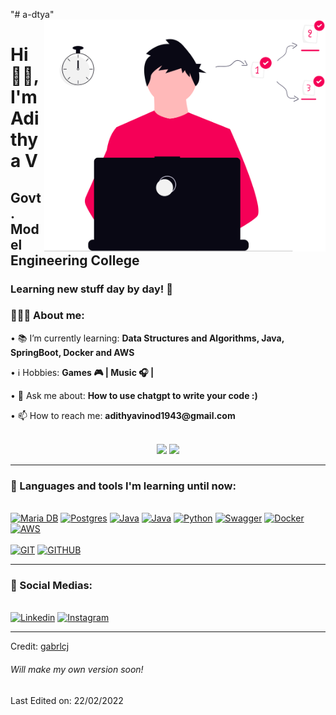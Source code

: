"# a-dtya" 
<img align="right" src="https://github.com/a-dtya/a-dtya/blob/master/undraw_dev-productivity_5wps.svg" alt="Illustration" title="Illustration Storyset" width=450/>
    
<h1 align="left">Hi 👋🏽, I'm Adithya V</h1>

<h2 align="left">Govt. Model Engineering College</h2>
<h3 align="left">Learning new stuff day by day! 🚀</h3>

<div align="left">
    <h3>👨🏽‍💻 About me:</h3>
        <p>• 📚 I’m currently learning: <b>Data Structures and Algorithms, Java, SpringBoot, Docker and AWS</b></p>
        <p>• ℹ️ Hobbies: <b>Games 🎮 | Music 🎧 | </b></p>
        <p>• 💬 Ask me about: <b>How to use chatgpt to write your code :)</b></p>
        <p>• 📫 How to reach me: <b>adithyavinod1943@gmail.com</b></p>
</div><br>
<div align="center">
    <img height="155em" src="https://github-readme-streak-stats.herokuapp.com?user=a-dtya&theme=synthwave&hide_border=true&date_format=M%20j%5B%2C%20Y%5D" />
    <img height="155em" src="https://github-readme-stats.vercel.app/api?username=a-dtya" />
</div>    

    
---

<div>
  <h3>🧰 Languages and tools I'm learning until now:</h3><br>
    <a href="https://"><img src="https://img.shields.io/badge/MariaDB-003545?style=for-the-badge&logo=mariadb&logoColor=white" alt="Maria DB"></a>
    <a href="https://"><img src="https://img.shields.io/badge/postgres-%23316192.svg?style=for-the-badge&logo=postgresql&logoColor=white" alt="Postgres"></a>
    <a href="https://"><img src="https://img.shields.io/badge/java-%23ED8B00.svg?style=for-the-badge&logo=openjdk&logoColor=white" alt="Java"></a>
    <a href="https://"><img src="https://img.shields.io/badge/spring-%236DB33F.svg?style=for-the-badge&logo=spring&logoColor=white" alt="Java"></a>
    <a href="https://"><img src="https://img.shields.io/badge/python-3670A0?style=for-the-badge&logo=python&logoColor=ffdd54" alt="Python"></a>
    <a href="https://"><img src="https://img.shields.io/badge/-Swagger-%23Clojure?style=for-the-badge&logo=swagger&logoColor=white" alt="Swagger"></a>
    <a href="https://"><img src="https://img.shields.io/badge/docker-%230db7ed.svg?style=for-the-badge&logo=docker&logoColor=white" alt="Docker"></a>
    <a href="https://"><img src="https://img.shields.io/badge/AWS-%23FF9900.svg?style=for-the-badge&logo=amazon-aws&logoColor=white" alt="AWS"></a>
    <br><br>
    <a href="https://"><img src="https://img.shields.io/static/v1?label=&message=GIT&color=%23F05032&style=for-the-badge&logo=git&logoColor=whitesmoke" alt="GIT"></a>
    <a href="https://"><img src="https://img.shields.io/static/v1?label=&message=GITHUB&color=%23181717&style=for-the-badge&logo=github&logoColor=whitesmoke" alt="GITHUB"></a>
</div>

___

<div>
  <h3>📱 Social Medias:</h3><br>
    <a href="https://www.linkedin.com/in/adithya-v-5a4b5022b/" target="_blank"><img src="https://img.shields.io/static/v1?label=&message=Linkedin&color=0A66C2&style=for-the-badge&logo=linkedin&logoColor=whitesmoke" alt="Linkedin"></a>
    <a href="https://www.instagram.com/scheewpid_/" target="_blank"><img src="https://img.shields.io/static/v1?label=&message=Instagram&color=lightpink&style=for-the-badge&logo=instagram&logoColor=black" alt="Instagram"></a>
</div>

------

Credit: [gabrlcj](https://github.com/gabrlcj)
<h6> Will make my own version soon! </h6>

Last Edited on: 22/02/2022
